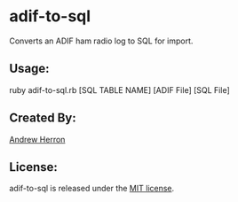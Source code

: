 adif-to-sql
===========

Converts an ADIF ham radio log to SQL for import.

Usage:
------
ruby adif-to-sql.rb [SQL TABLE NAME] [ADIF File] [SQL File]

Created By:
-----------
[Andrew Herron](http://www.kritikal.com)

License:
--------
adif-to-sql is released under the [MIT license](http://www.opensource.org/licenses/MIT).